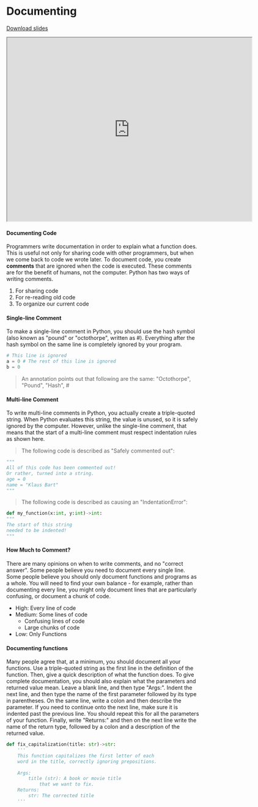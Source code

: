 # Documenting

[Download slides](Documenting.pdf)


<iframe style="width: 640px; height: 480px;" width="300" height="150" allowfullscreen="allowfullscreen" webkitallowfullscreen="webkitallowfullscreen" mozallowfullscreen="mozallowfullscreen"
title="Introduction.pdf"
src="https://www.youtube.com/embed/9CBPTykKAQE?feature=oembed&amp;rel=0"></iframe>




#### Documenting Code

Programmers write documentation in order to explain what a function does.
This is useful not only for sharing code with other programmers, but when we 
come back to code we wrote later.
To document code, you create **comments** that are ignored when the code is executed.
These comments are for the benefit of humans, not the computer.
Python has two ways of writing comments.

1. For sharing code
2. For re-reading old code
3. To organize our current code

#### Single-line Comment

To make a single-line comment in Python, you should use the hash symbol (also known as "pound" or "octothorpe", written as #).
Everything after the hash symbol on the same line is completely ignored by your program.

```python
# This line is ignored
a = 0 # The rest of this line is ignored
b = 0
```

> An annotation points out that following are the same: "Octothorpe", "Pound", "Hash", #

#### Multi-line Comment

To write multi-line comments in Python, you actually create a triple-quoted string. 
When Python evaluates this string, the value is unused, so it is safely ignored by the computer.
However, unlike the single-line comment, that means that the start of a 
multi-line comment must respect indentation rules as shown here.

> The following code is described as "Safely commented out":
```python
"""
All of this code has been commented out!
Or rather, turned into a string.
age = 0
name = "Klaus Bart"
"""
```

> The following code is described as causing an "IndentationError":
```python
def my_function(x:int, y:int)->int:
"""
The start of this string
needed to be indented!
"""
```

#### How Much to Comment?

There are many opinions on when to write comments, and no "correct answer".
Some people believe you need to document every single line.
Some people believe you should only document functions and programs as a whole.
You will need to find your own balance - for example, rather than 
documenting every line, you might only document lines that are particularly 
confusing, or document a chunk of code.

* High: Every line of code
* Medium: Some lines of code
  * Confusing lines of code
  * Large chunks of code
* Low: Only Functions

#### Documenting functions

Many people agree that, at a minimum, you should document all your functions.
Use a triple-quoted string as the first line in the definition of the function.
Then, give a quick description of what the function does.
To give complete documentation, you should also explain what the parameters
and returned value mean.
Leave a blank line, and then type "Args:".
Indent the next line, and then type the name of the first parameter followed by its type in parentheses. On the same line, write a colon and then describe the parameter. If you need to continue onto the next line, make sure it is indented past the previous line.
You should repeat this for all the parameters of your function.
Finally, write "Returns:" and then on the next line write the name of the 
return type, followed by a colon and a description of the returned value.

```python
def fix_capitalization(title: str)->str:
    '''
    This function capitalizes the first letter of each
    word in the title, correctly ignoring prepositions.
    
    Args:
        title (str): A book or movie title
            that we want to fix.
    Returns:
        str: The corrected title
    '''
```
